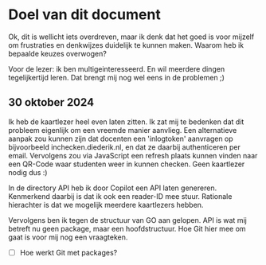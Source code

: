 # Doel van dit document

Ok, dit is wellicht iets overdreven, maar ik denk dat het goed is voor mijzelf om frustraties en denkwijzes duidelijk te kunnen maken.
Waarom heb ik bepaalde keuzes overwogen?

Voor de lezer: ik ben multigeinteresseerd. En wil meerdere dingen tegelijkertijd leren. Dat brengt mij nog wel eens in de problemen ;)

## 30 oktober 2024

Ik heb de kaartlezer heel even laten zitten. Ik zat mij te bedenken dat dit probleem eigenlijk om een vreemde manier aanvlieg. Een alternatieve aanpak zou kunnen zijn dat docenten een 'inlogtoken' aanvragen op bijvoorbeeld inchecken.diederik.nl, en dat ze daarbij authenticeren per email.
Vervolgens zou via JavaScript een refresh plaats kunnen vinden naar een QR-Code waar studenten weer in kunnen checken. Geen kaartlezer nodig dus :)

In de directory API heb ik door Copilot een API laten genereren. Kenmerkend daarbij is dat ik ook een reader-ID mee stuur. Rationale hierachter is dat we mogelijk meerdere kaartlezers hebben.

Vervolgens ben ik tegen de structuur van GO aan gelopen. API is wat mij betreft nu geen package, maar een hoofdstructuur. Hoe Git hier mee om gaat is voor mij nog een vraagteken.

-[ ] Hoe werkt Git met packages?